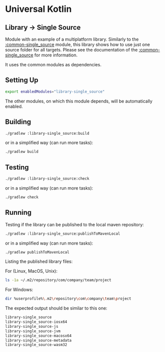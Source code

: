 # Universal Kotlin

## Library -> Single Source

Module with an example of a multiplatform library.
Similarly to the [:common-single_source](common/single_source/readme.md) module, this library shows how to use just one
source folder for all targets. Please see the documentation of the [:common-single_source](common/single_source/readme.md)
for more information.

It uses the common modules as dependencies.

<!--
## Screenshot

## Architecture

### Targets

### Source Sets
-->

## Setting Up

```bash
export enabledModules="library-single_source"
```

The other modules, on which this module depends, will be automatically enabled.

## Building

```bash
./gradlew :library-single_source:build
```

or in a simplified way (can run more tasks):

```bash
./gradlew build
```

## Testing

```bash
./gradlew :library-single_source:check
```

or in a simplified way (can run more tasks):

```bash
./gradlew check
```

## Running

Testing if the library can be published to the local maven repository:

```bash
./gradlew :library-single_source:publishToMavenLocal
```

or in a simplified way (can run more tasks):

```bash
./gradlew publishToMavenLocal
```

Listing the published library files:

For (Linux, MacOS, Unix):

```bash
ls -1a ~/.m2/repository/com/company/team/project
```

For Windows:

```bash
dir %userprofile%\.m2\repository\com\company\team\project
```

The expected output should be similar to this one:

```bash
library-single_source
library-single_source-iosx64
library-single_source-js
library-single_source-jvm
library-single_source-macosx64
library-single_source-metadata
library-single_source-wasm32
```

<!-- TODO: include Windows documentation. -->
